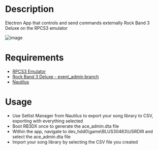 # Description

Electron App that controls and send commands externally Rock Band 3 Deluxe on the RPCS3 emulator

![image](https://i.imgur.com/V19D9MN.png)

# Requirements

* [RPCS3 Emulator](https://github.com/RPCS3/rpcs3)
* [Rock Band 3 Deluxe - event_admin branch](https://github.com/LinosM/rock-band-3-deluxe/tree/event_admin)
* [Nautilus](https://github.com/trojannemo/Nautilus)

# Usage

* Use Setlist Manager from Nautilus to export your song library to CSV, exporting with everything selected
* Boot RB3DX once to generate the ace_admin.dta file
* Within the app, navigate to dev_hdd0\game\BLUS30463\USRDIR and select the ace_admin.dta file
* Import your song library by selecting the CSV file you created
